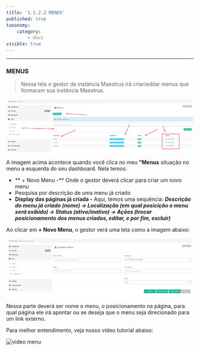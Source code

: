 ```yaml
---
title: '1.1.2.2 MENUS'
published: true
taxonomy:
    category:
        - docs
visible: true
---
```


------------------------------------------------------------------------------------------------------------------------------------------------------------------------------------------------------

### MENUS ###
> Nessa tela o gestor da instância Maestrus irá criar/editar menus que formaram sua instância Maestrus.

![Imagem menus](menus.png)

A imagem acima acontece quando você clica no meu **"Menus** situação no menu a esquerda do seu dashboard.
Nela temos:

- ** + Novo Menu -** Onde o gestor deverá clicar para criar um novo menu
- Pesquisa por descrição de uma menu já criado
- **Display das páginas já criada -** Aqui, temos uma sequência: ***Descrição do menu já criado (nome) -> Localização (em qual posicição o menu será exibido) -> Status (ativo/inativo) -> Ações (trocar posicionamento dos menus criados, editar, e por fim, excluir)***

Ao clicar em **+ Novo Menu**, o gestor verá uma tela como a imagem abaixo:

![Imagem menu](f2966cb113fa47b5b34733f350fb8ccc.png)

Nessa parte deverá ser nome o menu, o posicionamento na página, para qual página ele irá apontar ou se deseja que o menu seja direcionado para um link externo.

Para melhor entendimento, veja nosso vídeo tutorial abaixo:

![video menu](https://www.youtube.com/watch?v=wUxOtfVK8yw)